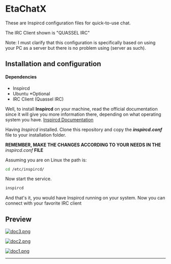 # EtaChatX

These are Inspircd configuration files for quick-to-use chat.

The IRC Client shown is "QUASSEL IRC"

Note: I must clarify that this configuration is specifically based on using your PC as a server but there is no problem using (server as such).


## Installation and configuration

#### Dependencies 

* Inspircd
* Ubuntu *Optional
* IRC Client (Quassel IRC)

Well, to install **Inspircd** on your machine, read the official documentation since it will give you more information there, depending on what operating system you have.
[Inspircd Documentation](https://docs.inspircd.org/3/installation/) 



Having *Inspircd* installed. Clone this repository and copy the ***inspircd.conf*** file to your installation folder.

**REMEMBER, MAKE THE CHANGES ACCORDING TO YOUR NEEDS IN THE** *inspircd.conf* **FILE**

Assuming you are on Linux the path is:

```bash
cd /etc/inspircd/
```
Now start the service.

```bash
inspircd 
```

And that's it, you would have Inspircd running on your system. Now you can connect with your favorite IRC client


## Preview 

<!-- Screen 1-->
[![doc3.png](https://i.postimg.cc/mDk2qZxr/doc3.png)](https://postimg.cc/YGcHLHCc)

<!-- Screen 2-->
[![doc2.png](https://i.postimg.cc/L5rXLcb8/doc2.png)](https://postimg.cc/V0WmcVwx)

<!-- Screen 3-->
[![doc1.png](https://i.postimg.cc/d1VLYmCw/doc1.png)](https://postimg.cc/WDx2mZSH)

<hr>
